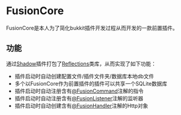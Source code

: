 # FusionCore

FusionCore是本人为了简化bukkit插件开发过程从而开发的一款前置插件。

## 功能

通过[Shadow](https://github.com/johnrengelman/shadow)插件打包了[Reflections](https://github.com/ronmamo/reflections)类库，从而实现了如下功能：

+ 插件启动时自动创建配置文件/插件文件夹/数据库本地db文件
+ 多个以FusionCore作为前置插件的插件可以共享一个SQLite数据库
+ 插件启动时自动注册含有[@FusionCommand](https://github.com/FusionFish2004/fusion-core/tree/master/src/main/java/cn/fusionfish/core/annotations/FusionCommand.java)注解的指令
+ 插件启动时自动注册含有[@FusionListener](https://github.com/FusionFish2004/fusion-core/tree/master/src/main/java/cn/fusionfish/core/annotations/FusionListener.java)注解的监听器
+ 插件启动时自动创建含有[@FusionHandler](https://github.com/FusionFish2004/fusion-core/tree/master/src/main/java/cn/fusionfish/core/annotations/FusionHandler.java)注解的Http对象

